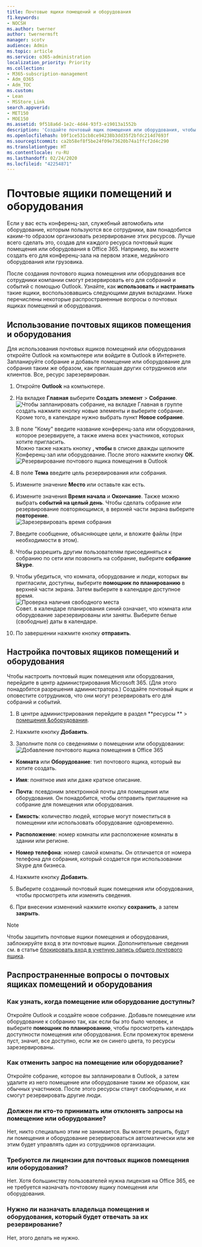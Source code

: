 ```yaml
---
title: Почтовые ящики помещений и оборудования
f1.keywords:
- NOCSH
ms.author: twerner
author: twernermsft
manager: scotv
audience: Admin
ms.topic: article
ms.service: o365-administration
localization_priority: Priority
ms.collection:
- M365-subscription-management
- Adm_O365
- Adm_TOC
ms.custom:
- Lean
- MSStore_Link
search.appverid:
- MET150
- MOE150
ms.assetid: 9f518a6d-1e2c-4d44-93f3-e19013a1552b
description: 'Создайте почтовый ящик помещения или оборудования, чтобы все пользователи в вашей организации могли зарезервировать его для собраний и событий с помощью Outlook. '
ms.openlocfilehash: b9f1ce531cb8ce94238b3dd35f2bfdc214d7693f
ms.sourcegitcommit: ca2b58ef8f5be24f09e73620b74a1ffcf2d4c290
ms.translationtype: HT
ms.contentlocale: ru-RU
ms.lasthandoff: 02/24/2020
ms.locfileid: "42254871"
---
```

# <a name="room-and-equipment-mailboxes"></a>Почтовые ящики помещений и оборудования

Если у вас есть конференц-зал, служебный автомобиль или оборудование, которым пользуются все сотрудники, вам понадобится каким-то образом организовать резервирование этих ресурсов. Лучше всего сделать это, создав для каждого ресурса почтовый ящик помещения или оборудования в Office 365. Например, вы можете создать его для конференц-зала на первом этаже, медийного оборудования или грузовика.
  
После создания почтового ящика помещения или оборудования все сотрудники компании смогут резервировать его для собраний и событий с помощью Outlook. Узнайте, как **использовать** и **настраивать** такие ящики, воспользовавшись следующими двумя вкладками. Ниже перечислены некоторые распространенные вопросы о почтовых ящиках помещений и оборудования. 
  
## <a name="use-room-and-equipment-mailboxes"></a>Использование почтовых ящиков помещения и оборудования

Для использования почтовых ящиков помещений или оборудования откройте Outlook на компьютере или войдите в Outlook в Интернете. Запланируйте собрание и добавьте помещение или оборудование для собрания таким же образом, как приглашая других сотрудников или клиентов. Все, ресурс зарезервирован.
  
1. Откройте **Outlook** на компьютере. 
    
2. На вкладке **Главная** выберите **Создать элемент** \> **Собрание**.<br/>![Чтобы запланировать собрание, на вкладке Главная в группе создать нажмите кнопку новые элементы и выберите собрание.](../media/ffd575a8-1036-4d67-b839-73941fc60276.png)<br/>Кроме того, в календаре нужно выбрать пункт **Новое собрание**.
    
3. В поле "Кому" введите название конференц-зала или оборудования, которое резервируете, а также имена всех участников, которых хотите пригласить.<br/>Можно также нажать кнопку **, чтобы** в списке дважды щелкните Конференц-зал или оборудование. После этого нажмите кнопку **ОК**.<br/>![Резервирование почтового ящика помещения в Outlook](../media/4588c806-9fb9-46c9-b2d8-34caa943e28e.png)
  
4. В поле **Тема** введите цель резервирования или собрания. 
    
5. Измените значение **Место** или оставьте как есть. 
    
6. Измените значения **Время начала** и **Окончание**. Также можно выбрать **событий на целый день**. Чтобы сделать собрание или резервирование повторяющимся, в верхней части экрана выберите **повторение**.<br/>![Зарезервировать время собрания](../media/4b72a0a6-4da2-449e-909e-85ea79f78e2c.png)
  
7. Введите сообщение, объясняющее цели, и вложите файлы (при необходимости в этом).
    
8. Чтобы разрешить другим пользователям присоединяться к собранию по сети или позвонить на собрание, выберите **собрание Skype**.
    
9. Чтобы убедиться, что комната, оборудование и люди, которых вы пригласили, доступны, выберите **помощник по планированию** в верхней части экрана. Затем выберите в календаре доступное время.<br/> ![Проверка наличия свободного места](../media/eb0097c6-4263-4b63-bfca-f7c03ad99b4f.png)<br/>Совет. в календаре планирования синий означает, что комната или оборудование зарезервированы или заняты. Выберите белые (свободные) даты в календаре. 
  
10. По завершении нажмите кнопку **отправить**.
    
## <a name="set-up-room-and-equipment-mailboxes"></a>Настройка почтовых ящиков помещений и оборудования

Чтобы настроить почтовый ящик помещения или оборудования, перейдите в центр администрирования Microsoft 365. (Для этого понадобятся разрешения администратора.) Создайте почтовый ящик и оповестите сотрудников, что они могут резервировать его для собраний и событий.
  
1. В центре администрирования перейдите в раздел **ресурсы ** \> [помещения &amp;оборудования](https://go.microsoft.com/fwlink/p/?linkid=2067334).
  
2. Нажмите кнопку **Добавить**.
    
3. Заполните поля со сведениями о помещении или оборудовании:<br/>![Добавление почтового ящика помещения в Office 365](../media/114d49e3-976e-40ef-b0af-2b0f5c85f15e.png)<br/>
  
  - **Комната** или **Оборудование**: тип почтового ящика, который вы хотите создать.
    
  - **Имя**: понятное имя или даже краткое описание.
    
  - **Почта**: псевдоним электронной почты для помещения или оборудования. Он понадобится, чтобы отправить приглашение на собрание для помещения или оборудования.
    
  - **Емкость**: количество людей, которые могут поместиться в помещении или использовать оборудование одновременно.
    
  - **Расположение**: номер комнаты или расположение комнаты в здании или регионе.
    
  - **Номер телефона**: номер самой комнаты. Он отличается от номера телефона для собрания, который создается при использовании Skype для бизнеса.
    
4. Нажмите кнопку **Добавить**.
    
5. Выберите созданный почтовый ящик помещения или оборудования, чтобы просмотреть или изменить сведения.
  
6. При внесении изменений нажмите кнопку **сохранить**, а затем **закрыть**.

> [!Note]
> Чтобы защитить почтовые ящики помещения и оборудования, заблокируйте вход в эти почтовые ящики. Дополнительные сведения см. в статье [блокировать вход в учетную запись общего почтового ящика](https://docs.microsoft.com/office365/admin/email/create-a-shared-mailbox?view=o365-worldwide#block-sign-in-for-the-shared-mailbox-account).

## <a name="common-questions-about-room-and-equipment-mailboxes"></a>Распространенные вопросы о почтовых ящиках помещений и оборудования

### <a name="how-can-you-tell-when-the-room-or-equipment-is-available"></a>Как узнать, когда помещение или оборудование доступны?

Откройте Outlook и создайте новое собрание. Добавьте помещение или оборудование к собранию так, как если бы это было человек, и выберите **помощник по планированию**, чтобы просмотреть календарь доступности помещения или оборудования. Если промежуток времени пуст, значит, все доступно, если же он синего цвета, то ресурсы зарезервированы. 
  
### <a name="how-do-you-cancel-a-room-or-equipment-request"></a>Как отменить запрос на помещение или оборудование?

Откройте собрание, которое вы запланировали в Outlook, а затем удалите из него помещение или оборудование таким же образом, как обычных участников. После этого ресурсы станут свободными, и их смогут резервировать другие люди.
  
### <a name="does-someone-have-to-accept-or-decline-every-room-or-equipment-request"></a>Должен ли кто-то принимать или отклонять запросы на помещение или оборудование?

 Нет, никто специально этим не занимается. Вы можете решить, будут ли помещения и оборудование резервироваться автоматически или же этим будет управлять один из сотрудников организации. 
  
### <a name="does-a-room-mailbox-or-equipment-mailbox-need-a-product-license"></a>Требуются ли лицензии для почтовых ящиков помещения или оборудования?

Нет. Хотя большинству пользователей нужна лицензия на Office 365, ее не требуется назначать почтовому ящику помещения или оборудования.
  
### <a name="do-i-need-an-owner-in-charge-of-booking-the-rooms-or-equipment"></a>Нужно ли назначать владельца помещения и оборудования, который будет отвечать за их резервирование?

 Нет, этого делать не нужно. 
